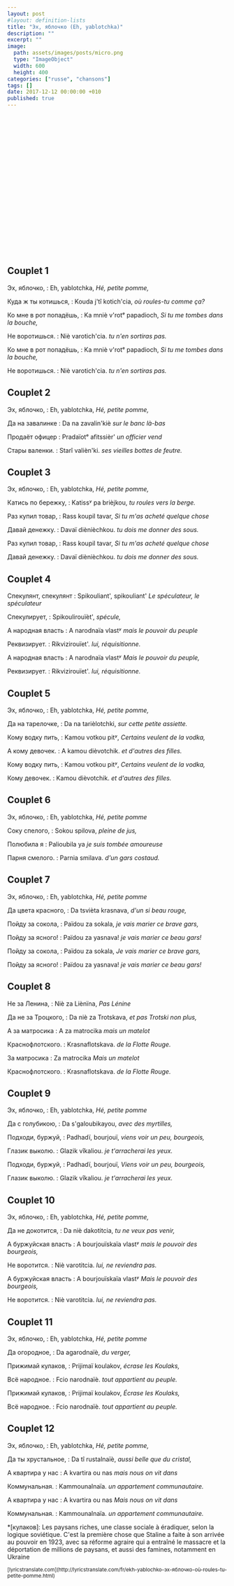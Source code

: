 ```yaml
---
layout: post
#layout: definition-lists
title: "Эх, яблочко (Eh, yablotchka)"
description: ""
excerpt: ""
image:
  path: assets/images/posts/micro.png
  type: "ImageObject"
  width: 600
  height: 400
categories: ["russe", "chansons"]
tags: []
date: 2017-12-12 00:00:00 +010
published: true
---
```


<iframe class="float-xl-right sticky-top lazyload" width="560" height="315" data-src="https://www.youtube-nocookie.com/embed/mohztZtIcbw?rel=0&amp;showinfo=0" frameborder="0" gesture="media" allow="encrypted-media" allowfullscreen></iframe>



## Couplet 1

Эх, яблочко,
: Eh, yablotchka,
*Hé, petite pomme,*

Куда ж ты котишься,
: Kouda j'tî kotich'cia,
*où roules-tu comme ça?*

Ко мне в рот попадёшь,
: Ka mniè v'rotᵉ papadioch,
*Si tu me tombes dans la bouche,*

Не воротишься.
: Niè varotich'cia.
*tu n'en sortiras pas.*

Ко мне в рот попадёшь,
: Ka mniè v'rotᵉ papadioch,
*Si tu me tombes dans la bouche,*

Не воротишься.
: Niè varotich'cia.
*tu n'en sortiras pas.*


## Couplet 2

Эх, яблочко,
: Eh, yablotchka,
*Hé, petite pomme,*

Да на завалинке
: Da na zavalin'kiè
*sur le banc là-bas*

Продаёт офицер
: Pradaïotᵉ afitssièr'
*un officier vend*

Стары валенки.
: Starî valièn'ki.
*ses vieilles bottes de feutre.*


## Couplet 3

Эх, яблочко,
: Eh, yablotchka,
*Hé, petite pomme,*

Катись по бережку,
: Katissʸ pa brièjkou,
*tu roules vers la berge.*

Раз купил товар,
: Rass koupil tavar,
*Si tu m'as acheté quelque chose*

Давай денежку.
: Davaï diènièchkou.
*tu dois me donner des sous.*

Раз купил товар,
: Rass koupil tavar,
*Si tu m'as acheté quelque chose*

Давай денежку.
: Davaï diènièchkou.
*tu dois me donner des sous.*


## Couplet 4

Спекулянт, спекулянт
: Spikouliant', spikouliant'
*Le spéculateur, le spéculateur*

Спекулирует,
: Spikoulirouïèt',
*spécule,*

А народная власть
: A narodnaïa vlastʸ
*mais le pouvoir du peuple*

Реквизирует.
: Rikvizirouïet'.
*lui, réquisitionne.*

А народная власть
: A narodnaïa vlastʸ
*Mais le pouvoir du peuple,*

Реквизирует.
: Rikvizirouïet'.
*lui, réquisitionne.*


## Couplet 5

Эх, яблочко,
: Eh, yablotchka,
*Hé, petite pomme,*

Да на тарелочке,
: Da na tarièlotchki,
*sur cette petite assiette.*

Кому водку пить,
: Kamou votkou pitʸ,
*Certains veulent de la vodka,*

А кому девочек.
: A kamou dièvotchik.
*et d'autres des filles.*

Кому водку пить,
: Kamou votkou pitʸ,
*Certains veulent de la vodka,*

Кому девочек.
: Kamou dièvotchik.
*et d'autres des filles.*


## Couplet 6

Эх, яблочко,
: Eh, yablotchka,
*Hé, petite pomme*

Соку спелого,
: Sokou spilova,
*pleine de jus,*

Полюбила я
: Palioubila ya
*je suis tombée amoureuse*

Парня смелого.
: Parnia smilava.
*d'un gars costaud.*


## Couplet 7

Эх, яблочко,
: Eh, yablotchka,
*Hé, petite pomme*

Да цвета красного,
: Da tsvièta krasnava,
*d'un si beau rouge,*

Пойду за сокола,
: Païdou za sokala,
*je vais marier ce brave gars,*

Пойду за ясного!
: Païdou za yasnava!
*je vais marier ce beau gars!*

Пойду за сокола,
: Païdou za sokala,
*Je vais marier ce brave gars,*

Пойду за ясного!
: Païdou za yasnava!
*je vais marier ce beau gars!*


## Couplet 8

Не за Ленина,
: Niè za Liènïna,
*Pas Lénine*

Да не за Троцкого,
: Da niè za Trotskava,
*et pas Trotski non plus,*

А за матросика
: A za matrocika
*mais un matelot*

Краснофлотского.
: Krasnaflotskava.
*de la Flotte Rouge.*

За матросика
: Za matrocika
*Mais un matelot*

Краснофлотского.
: Krasnaflotskava.
*de la Flotte Rouge.*


## Couplet 9

Эх, яблочко,
: Eh, yablotchka,
*Hé, petite pomme*

Да с голубикою,
: Da s'galoubikayou,
*avec des myrtilles,*

Подходи, буржуй,
: Padhadï, bourjouï,
*viens voir un peu, bourgeois,*

Глазик выколю.
: Glazik vîkaliou.
*je t'arracherai les yeux.*

Подходи, буржуй,
: Padhadï, bourjouï,
*Viens voir un peu, bourgeois,*

Глазик выколю.
: Glazik vîkaliou.
*je t'arracherai les yeux.*


## Couplet 10

Эх, яблочко,
: Eh, yablotchka,
*Hé, petite pomme,*

Да не докотится,
: Da niè dakotitcia,
*tu ne veux pas venir,*

А буржуйская власть
: A bourjouïskaïa vlastʸ
*mais le pouvoir des bourgeois,*

Не воротится.
: Niè varotitcia.
*lui, ne reviendra pas.*

А буржуйская власть
: A bourjouïskaïa vlastʸ
*Mais le pouvoir des bourgeois,*

Не воротится.
: Niè varotitcia.
*lui, ne reviendra pas.*


## Couplet 11

Эх, яблочко,
: Eh, yablotchka,
*Hé, petite pomme*

Да огородное,
: Da agarodnaïè,
*du verger,*

Прижимай кулаков,
: Prijimaï koulakov,
*écrase les Koulaks,*

Всё народное.
: Fcio narodnaïè.
*tout appartient au peuple.*

Прижимай кулаков,
: Prijimaï koulakov,
*Écrase les Koulaks,*

Всё народное.
: Fcio narodnaïè.
*tout appartient au peuple.*


## Couplet 12

Эх, яблочко,
: Eh, yablotchka,
*Hé, petite pomme,*

Да ты хрустальное,
: Da tî rustalnaïè,
*aussi belle que du cristal,*

А квартира у нас
: A kvartira ou nas
*mais nous on vit dans*

Коммунальная.
: Kammounalnaïa.
*un appartement communautaire.*

А квартира у нас
: A kvartira ou nas
*Mais nous on vit dans*

Коммунальная.
: Kammounalnaïa.
*un appartement communautaire.*



*[кулаков]: Les paysans riches, une classe sociale à éradiquer, selon la logique soviétique. C'est la première chose que Staline a faite à son arrivée au pouvoir en 1923, avec sa réforme agraire qui a entraîné le massacre et la déportation de millions de paysans, et aussi des famines, notamment en Ukraine


<small class="text-muted float-right">
[lyricstranslate.com](http://lyricstranslate.com/fr/ekh-yablochko-эх-яблочко-où-roules-tu-petite-pomme.html)
</small>
